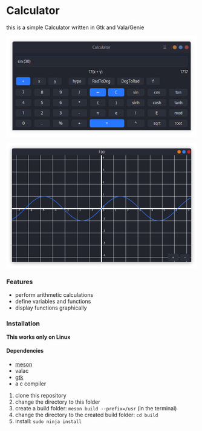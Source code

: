 # Calculator
this is a simple Calculator written in Gtk and Vala/Genie

![Calculator](https://github.com/Niklas212/niklas212.github.io/blob/master/res/Calculator/Calculator_new.png)

![Graph](https://github.com/Niklas212/niklas212.github.io/blob/master/res/Calculator/Graph_new.png)

### Features
* perform arithmetic calculations
* define variables and functions
* display functions graphically

### Installation
**This works only on Linux**
#### Dependencies
- [meson](https://mesonbuild.com/Quick-guide.html)
- valac
- [gtk](https://www.gtk.org/docs/installations/)
- a c compiler
1. clone this repository
2. change the directory to this folder
3. create a build folder: ```meson build --prefix=/usr``` (in the terminal)
4. change the directory to the created build folder: ```cd build```
5. install: ```sudo ninja install ```
